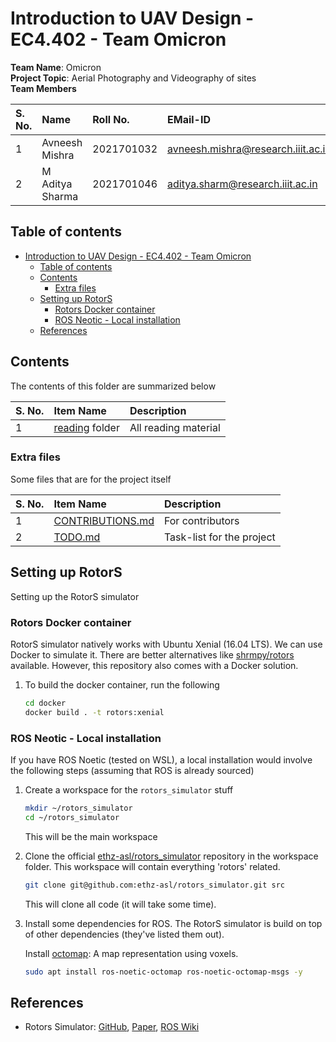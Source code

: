 # Introduction to UAV Design - EC4.402 - Team Omicron

**Team Name**: Omicron <br>
**Project Topic**: Aerial Photography and Videography of sites <br>
**Team Members**

| S. No. | Name | Roll No. | EMail-ID |
| :---- | :---- | :------- | :------- |
| 1 | Avneesh Mishra | 2021701032 | avneesh.mishra@research.iiit.ac.in |
| 2 | M Aditya Sharma | 2021701046 | aditya.sharm@research.iiit.ac.in |

## Table of contents

- [Introduction to UAV Design - EC4.402 - Team Omicron](#introduction-to-uav-design---ec4402---team-omicron)
    - [Table of contents](#table-of-contents)
    - [Contents](#contents)
        - [Extra files](#extra-files)
    - [Setting up RotorS](#setting-up-rotors)
        - [Rotors Docker container](#rotors-docker-container)
        - [ROS Neotic - Local installation](#ros-neotic---local-installation)
    - [References](#references)

## Contents

The contents of this folder are summarized below

| S. No. | Item Name | Description |
| :----- | :-------- | :---------- |
| 1 | [reading](./reading/README.md) folder | All reading material |

### Extra files

Some files that are for the project itself

| S. No. | Item Name | Description |
| :----- | :-------- | :---------- |
| 1 | [CONTRIBUTIONS.md](./CONTRIBUTIONS.md) | For contributors |
| 2 | [TODO.md](./TODO.md) | Task-list for the project |

## Setting up RotorS

Setting up the RotorS simulator

### Rotors Docker container

RotorS simulator natively works with Ubuntu Xenial (16.04 LTS). We can use Docker to simulate it.
There are better alternatives like [shrmpy/rotors](https://github.com/shrmpy/rotors) available. However, this repository also comes with a Docker solution.

1. To build the docker container, run the following

    ```bash
    cd docker
    docker build . -t rotors:xenial
    ```

### ROS Neotic - Local installation

If you have ROS Noetic (tested on WSL), a local installation would involve the following steps (assuming that ROS is already sourced)

1. Create a workspace for the `rotors_simulator` stuff

    ```bash
    mkdir ~/rotors_simulator
    cd ~/rotors_simulator
    ```

    This will be the main workspace

2. Clone the official [ethz-asl/rotors_simulator](https://github.com/ethz-asl/rotors_simulator) repository in the workspace folder. This workspace will contain everything 'rotors' related.

    ```bash
    git clone git@github.com:ethz-asl/rotors_simulator.git src
    ```

    This will clone all code (it will take some time).

3. Install some dependencies for ROS. The RotorS simulator is build on top of other dependencies (they've listed them out).

    Install [octomap](https://wiki.ros.org/octomap): A map representation using voxels.

    ```bash
    sudo apt install ros-noetic-octomap ros-noetic-octomap-msgs -y
    ```

## References

- Rotors Simulator: [GitHub](https://github.com/ethz-asl/rotors_simulator), [Paper](https://link.springer.com/chapter/10.1007/978-3-319-26054-9_23), [ROS Wiki](https://wiki.ros.org/rotors_simulator)
